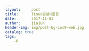 ```yaml
---
layout:     post
title:      linux安装R语言
date:       2017-11-01
author:     jiajun
header-img: img/post-bg-ios9-web.jpg
catalog: true
tags:
    -R
---
```




